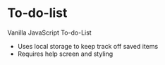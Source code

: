 # To-do-list
Vanilla JavaScript To-do-List 

- Uses local storage to keep track off saved items
- Requires help screen and styling
